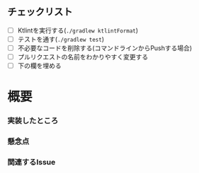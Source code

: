 ## チェックリスト

- [ ] Ktlintを実行する(`./gradlew ktlintFormat`)
- [ ] テストを通す(`./gradlew test`)
- [ ] 不必要なコードを削除する(コマンドラインからPushする場合)
- [ ] プルリクエストの名前をわかりやすく変更する
- [ ] 下の欄を埋める

# 概要

### 実装したところ

### 懸念点

### 関連するIssue